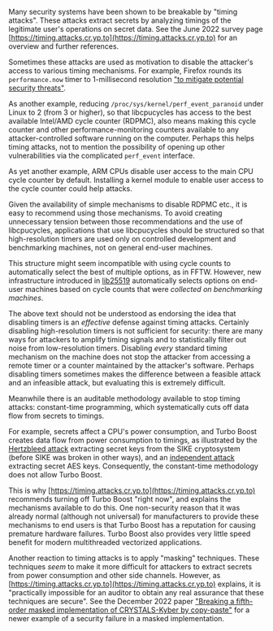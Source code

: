 Many security systems have been shown to be breakable by "timing
attacks". These attacks extract secrets by analyzing timings of the
legitimate user's operations on secret data. See the June 2022 survey
page [https://timing.attacks.cr.yp.to](https://timing.attacks.cr.yp.to)
for an overview and further references.

Sometimes these attacks are used as motivation to disable the attacker's
access to various timing mechanisms. For example, Firefox rounds its
`performance.now` timer to 1-millisecond resolution
["to mitigate potential security threats"](https://developer.mozilla.org/en-US/docs/Web/API/Performance/now).

As another example, reducing `/proc/sys/kernel/perf_event_paranoid`
under Linux to 2 (from 3 or higher), so that libcpucycles has access to
the best available Intel/AMD cycle counter (RDPMC), also means making
this cycle counter and other performance-monitoring counters available
to any attacker-controlled software running on the computer. Perhaps
this helps timing attacks, not to mention the possibility of opening up
other vulnerabilities via the complicated `perf_event` interface.

As yet another example, ARM CPUs disable user access to the main CPU
cycle counter by default. Installing a kernel module to enable user
access to the cycle counter could help attacks.

Given the availability of simple mechanisms to disable RDPMC etc., it is
easy to recommend using those mechanisms. To avoid creating unnecessary
tension between those recommendations and the use of libcpucycles,
applications that use libcpucycles should be structured so that
high-resolution timers are used only on controlled development and
benchmarking machines, not on general end-user machines.

This structure might seem incompatible with using cycle counts to
automatically select the best of multiple options, as in FFTW. However,
new infrastructure introduced in [lib25519](https://lib25519.cr.yp.to)
automatically selects options on end-user machines based on cycle counts
that were _collected on benchmarking machines_.

The above text should not be understood as endorsing the idea that
disabling timers is an _effective_ defense against timing attacks.
Certainly disabling high-resolution timers is not sufficient for
security: there are many ways for attackers to amplify timing signals
and to statistically filter out noise from low-resolution timers.
Disabling _every_ standard timing mechanism on the machine does not stop
the attacker from accessing a remote timer or a counter maintained by
the attacker's software. Perhaps disabling timers sometimes makes the
difference between a feasible attack and an infeasible attack, but
evaluating this is extremely difficult.

Meanwhile there is an auditable methodology available to stop timing
attacks: constant-time programming, which systematically cuts off data
flow from secrets to timings.

For example, secrets affect a CPU's power consumption, and Turbo Boost
creates data flow from power consumption to timings, as illustrated by
the [Hertzbleed attack](https://www.hertzbleed.com) extracting secret
keys from the SIKE cryptosystem (before SIKE was broken in other ways),
and an [independent attack](https://arxiv.org/abs/2206.07012)
extracting secret AES keys. Consequently, the constant-time methodology
does not allow Turbo Boost.

This is why [https://timing.attacks.cr.yp.to](https://timing.attacks.cr.yp.to)
recommends turning off Turbo Boost "right now", and explains the
mechanisms available to do this. One non-security reason that it was
already normal (although not universal) for manufacturers to provide
these mechanisms to end users is that Turbo Boost has a reputation for
causing premature hardware failures. Turbo Boost also provides very
little speed benefit for modern multithreaded vectorized applications.

Another reaction to timing attacks is to apply "masking" techniques.
These techniques _seem_ to make it more difficult for attackers to
extract secrets from power consumption and other side channels. However,
as [https://timing.attacks.cr.yp.to](https://timing.attacks.cr.yp.to)
explains, it is "practically impossible for an auditor to obtain any
real assurance that these techniques are secure". See the December 2022
paper
["Breaking a fifth-order masked implementation of CRYSTALS-Kyber by copy-paste"](https://eprint.iacr.org/2022/1713)
for a newer example of a security failure in a masked implementation.

